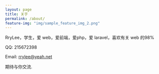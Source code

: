 ```yaml
---
layout: page
title: 关于
permalink: /about/
feature-img: "img/sample_feature_img_2.png"
---
```


RryLee，学生，爱 web，爱前端，爱php，爱 laravel，喜欢有关 web 的98%

QQ: 215672398

Email: rrylee@yeah.net

期待与你交流.
